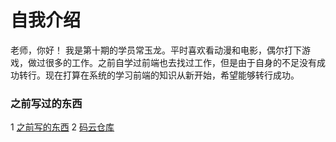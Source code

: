 # 自我介绍
老师，你好！
    我是第十期的学员常玉龙。平时喜欢看动漫和电影，偶尔打下游戏，做过很多的工作。之前自学过前端也去找过工作，但是由于自身的不足没有成功转行。现在打算在系统的学习前端的知识从新开始，希望能够转行成功。
### 之前写过的东西
1 [之前写的东西](http://xiaocao2019.gitee.io/gerenboke)
2 [码云仓库](https://gitee.com/xiaocao2019/projects)

